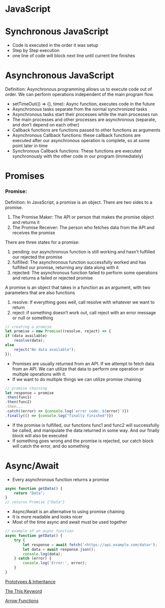 # JavaScript

# Synchronous JavaScript

- Code is executed in the order it was setup
- Step by Step execution
- one line of code will block next line until current line finishes

# Asynchronous JavaScript

Definition: Asynchronous programming allows us to execute code out of order. We can perform operations independent of the main program flow. 

- setTimeOut(() ⇒ {}, time): Async function, executes code in the future
- Asynchronous tasks separate from the normal synchronized tasks
- Asynchronous tasks start their processes while the main processes run
- The main processes and other processes are asynchronous (separate, and don’t depend on each other)
- Callback functions are functions passed to other functions as arguments
- Asynchronous Callback functions: these callback functions are executed after our asynchronous operation is complete, so at some point later in time
- Synchronous Callback functions: These functions are executed synchronously with the other code in our program (immediately)

# Promises

### Promise:

Definition: In JavaScript,  a promise is an object. There are two sides to a promise.

1. The Promise Maker: The API or person that makes the promise object and returns it
2. The Promise Receiver: The person who fetches data from the API and receives the promise

There are three states for a promise:

1. pending: our asynchronous function is still working and hasn’t fulfilled our rejected the promise
2. fulfilled: The asynchronous function successfully worked and has fulfilled our promise, returning any data along with it
3. rejected: The asynchronous function failed to perform some operations and returns a failed or rejected promise

A promise is an object that takes in a function as an argument, with two parameters that are also functions

1. resolve: If everything goes well, call resolve with whatever we want to return
2. reject: if something doesn’t work out, call reject with an error message or null or something

```jsx
// creating a promise
let promise = new Promise((resolve, reject) => {
if (data available)
	resolve(data);
else
	reject("No data available");
});
```

- Promises are usually returned from an API. If we attempt to fetch data from an API. We can utilize that data to perform one operation or multiple operations with it.
- If we want to do multiple things we can utilize promise chaining

```jsx
// promise chaining
let response = promise
.then(func1)
.then(func2)
.then...
.catch((error) => {console.log(`error code: ${error}`)})
.finally(() => {console.log("finally finished")})
```

- If the promise is fulfilled, our functions func1 and func2 will successfully be called, and manipulate the data returned in some way. And our finally block will also be executed
- If something goes wrong and the promise is rejected, our catch block will catch the error, and do something

# Async/Await

- Every asynchronous function returns a promise

```jsx
async function getData() {
	return "Data";
}
// returns Promise {"Data"}

```

- Async/Await is an alternative to using promise chaining
- It is more readable and looks nicer
- Most of the time async and await must be used together

```jsx
// example of an async function
async function getData() {
    try {
        let response = await fetch('<https://api.example.com/data>');
        let data = await response.json();
        console.log(data);
    } catch (error) {
        console.log('Error:', error);
    }
}

```

[Prototypes & Inheritance](https://www.notion.so/Prototypes-Inheritance-6d3637eb1c2a4e2597018de4d0df3bbe?pvs=21)

[The This Keyword](https://www.notion.so/The-This-Keyword-dc1217d2144a49138426ea36f069709a?pvs=21)

[Arrow Functions](https://www.notion.so/Arrow-Functions-06a3b4f3c7a3478aa12529e18923628b?pvs=21)
